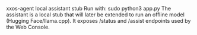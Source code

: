 xxos-agent local assistant stub
Run with: sudo python3 app.py
The assistant is a local stub that will later be extended to run an offline model (Hugging Face/llama.cpp).
It exposes /status and /assist endpoints used by the Web Console.
